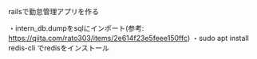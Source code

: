 railsで勤怠管理アプリを作る

・intern_db.dumpをsqlにインポート(参考: https://qiita.com/rato303/items/2e614f23e5feee150ffc)
・sudo apt install redis-cli でredisをインストール

